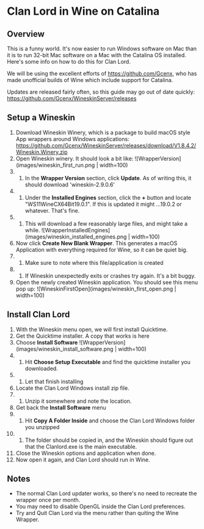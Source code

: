 # Clan Lord in Wine on Catalina

## Overview
This is a funny world. It's now easier to run Windows software on Mac than it is to run 32-bit Mac software on a Mac with the Catalina OS installed. Here's some info on how to do this for Clan Lord. 

We will be using the excellent efforts of https://github.com/Gcenx, who has made unofficial builds of Wine which include support for Catalina. 

Updates are released fairly often, so this guide may go out of date quickly:
https://github.com/Gcenx/WineskinServer/releases

## Setup a Wineskin
1. Download Wineskin Winery, which is a package to build macOS style App wrappers around Windows applications: https://github.com/Gcenx/WineskinServer/releases/download/V1.8.4.2/Wineskin.Winery.zip 
1. Open Wineskin winery. It should look a bit like:
 ![WrapperVersion](images/wineskin_first_run.png | width=100)
1. 1. In the **Wrapper Version** section, click **Update**. As of writing this, it should download 'wineskin-2.9.0.6'
1. 1. Under the **Installed Engines** section, click the **+** button and locate "WS11WineCX64Bit19.0.1". If this is updated it might ...19.0.2 or whatever. That's fine. 
1. 1. This will download a few reasonably large files, and might take a while.
  ![WrapperInstalledEngines](images/wineskin_installed_engines.png | width=100)
1. Now click **Create New Blank Wrapper**. This generates a macOS Application with everything required for Wine, so it can be quiet big. 
1. 1. Make sure to note where this file/application is created
1. 1. If Wineskin unexpectedly exits or crashes try again. It's a bit buggy. 
1. Open the newly created Wineskin application. You should see this menu pop up:
 ![WineskinFirstOpen](images/wineskin_first_open.png | width=100)

## Install Clan Lord
1. With the Wineskin menu open, we will first install Quicktime.
1. Get the Quicktime installer. A copy that works is here
1. Choose **Install Software**
  ![WrapperVersion](images/wineskin_install_software.png | width=100)
1. 1. Hit **Choose Setup Executable** and find the quicktime installer you downloaded. 
1. 1. Let that finish installing
1. Locate the Clan Lord Windows install zip file.
1. 1. Unzip it somewhere and note the location. 
1. Get back the **Install Software** menu
1. 1. Hit **Copy A Folder Inside** and choose the Clan Lord Windows folder you unzipped
1. 1. The folder should be copied in, and the Wineskin should figure out that the Clanlord.exe is the main executable. 
1. Close the Wineskin options and application when done. 
1. Now open it again, and Clan Lord should run in Wine. 

## Notes
* The normal Clan Lord updater works, so there's no need to recreate the wrapper once per month. 
* You may need to disable OpenGL inside the Clan Lord preferences. 
* Try and Quit Clan Lord via the menu rather than quiting the Wine Wrapper. 
